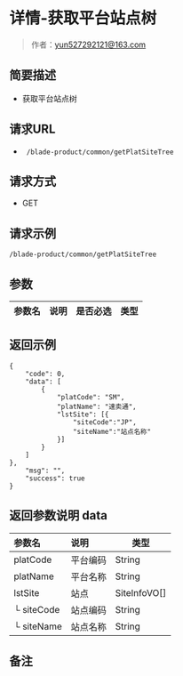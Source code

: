 # 详情-获取平台站点树

> 作者：yun527292121@163.com

## 简要描述

- 获取平台站点树

## 请求URL
- ` /blade-product/common/getPlatSiteTree`
  
## 请求方式
- GET

## 请求示例
```
/blade-product/common/getPlatSiteTree
```

## 参数
|参数名|说明|是否必选|类型|
|:----    |:---|:----- |-----   |

## 返回示例 

``` 
{
    "code": 0,
    "data": [
        {
            "platCode": "SM",
            "platName": "速卖通",
            "lstSite": [{
				"siteCode":"JP",
				"siteName":"站点名称"
			}]
        }
    ]
},
    "msg": "",
    "success": true
}
```

## 返回参数说明 data

|参数名|说明|类型|
|:-----  |:-----|----- |
|platCode |平台编码   | String |
|platName |平台名称   | String |
|lstSite |站点   | SiteInfoVO[] |
|└ siteCode |站点编码 | String |
|└ siteName |站点名称 | String |



## 备注